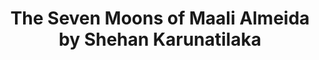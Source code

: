 ---
title: The Seven Moons of Maali Almeida by Shehan Karunatilaka
categories: [Fiction Literature,Novel]
---